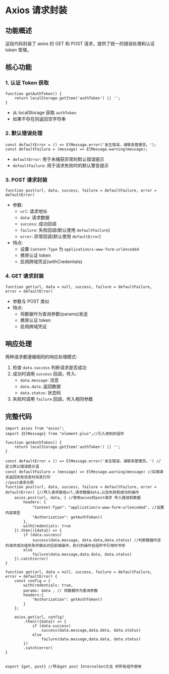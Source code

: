 # **Axios 请求封装**

## 功能概述

这段代码封装了 axios 的 GET 和 POST 请求，提供了统一的错误处理和认证 token 管理。

## 核心功能

### 1. 认证 Token 获取

```
function getAuthToken() {
    return localStorage.getItem('authToken') || '';
}
```

- 从 localStorage 获取 `authToken`
- 如果不存在则返回空字符串

### 2. 默认错误处理

```
const defaultError = () => ElMessage.error('发生错误，请联系管理员。');
const defaultFailure = (message) => ElMessage.warning(message);
```

- `defaultError`: 用于未捕获异常的默认错误提示
- `defaultFailure`: 用于请求失败时的默认警告提示

### 3. POST 请求封装

```
function post(url, data, success, failure = defaultFailure, error = defaultError)
```

- 参数:
  - `url`: 请求地址
  - `data`: 请求数据
  - `success`: 成功回调
  - `failure`: 失败回调(默认使用 `defaultFailure`)
  - `error`: 异常回调(默认使用 `defaultError`)
- 特点:
  - 设置 `Content-Type` 为 `application/x-www-form-urlencoded`
  - 携带认证 token
  - 启用跨域凭证(withCredentials)

### 4. GET 请求封装

```
function get(url, data = null, success, failure = defaultFailure, error = defaultError)
```

- 参数与 POST 类似
- 特点:
  - 将数据作为查询参数(params)发送
  - 携带认证 token
  - 启用跨域凭证

## 响应处理

两种请求都遵循相同的响应处理模式:

1. 检查 `data.success` 判断请求是否成功
2. 成功时调用 `success` 回调，传入:
   - `data.message`: 消息
   - `data.data`: 返回数据
   - `data.status`: 状态码
3. 失败时调用 `failure` 回调，传入相同参数
## 完整代码
```language
import axios from "axios";
import {ElMessage} from "element-plus";//引入用到的组件

function getAuthToken() {
    return localStorage.getItem('authToken') || '';
}

const defaultError = () => ElMessage.error('发生错误，请联系管理员。') //定义默认错误提示语
const defaultFailure = (message) => ElMessage.warning(message) //后端请求返回失败信息时将其打印
//post请求示例
function post(url, data, success, failure = defaultFailure, error = defaultError) {//导入请求路径url,请求数据data,以及失败和成功的操作
    axios.post(url, data, { //使用axios的post请求 传入路径和数据
        headers: {
            "Content-Type": "application/x-www-form-urlencoded", //设置内容类型
            "Authorization": getAuthToken()
        },
        withCredentials: true
    }).then(({data}) => {
        if (data.success)
            success(data.message, data.data,data.status) //判断数据内含的请求成功或失败并做出对应前端操作，执行的操作在组件中引用时书写
        else
            failure(data.message,data.data, data.status)
    }).catch(error)
}

function get(url, data = null, success, failure = defaultFailure, error = defaultError) {
    const config = {
        withCredentials: true,
        params: data , // 将数据作为查询参数
        headers:{
            "Authorization": getAuthToken()
        }
    };

    axios.get(url, config)
        .then(({data}) => {
            if (data.success)
                success(data.message,data.data, data.status)
            else
                failure(data.message,data.data, data.status)
        })
        .catch(error)
}


export {get, post} //导出get post InternalGet方法 供所有组件使用
```